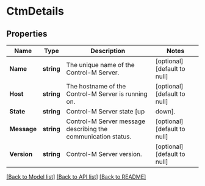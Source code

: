 # CtmDetails

## Properties
Name | Type | Description | Notes
------------ | ------------- | ------------- | -------------
**Name** | **string** | The unique name of the Control-M Server. | [optional] [default to null]
**Host** | **string** | The hostname of the Control-M Server is running on. | [optional] [default to null]
**State** | **string** | Control-M Server state [up|down]. | [optional] [default to null]
**Message** | **string** | Control-M Server message describing the communication status. | [optional] [default to null]
**Version** | **string** | Control-M Server version. | [optional] [default to null]

[[Back to Model list]](../README.md#documentation-for-models) [[Back to API list]](../README.md#documentation-for-api-endpoints) [[Back to README]](../README.md)

